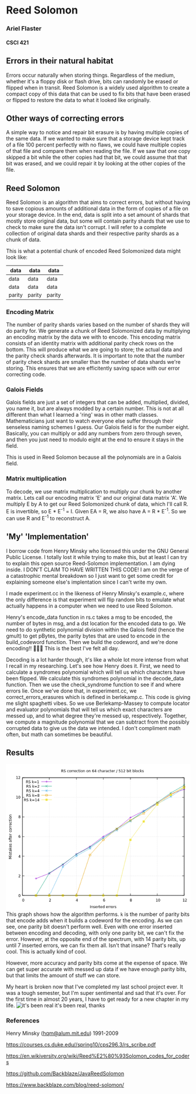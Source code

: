 # Reed Solomon
### Ariel Flaster 
#### CSCI 421


## Errors in their natural habitat

Errors occur naturally when storing things. Regardless of the medium, whether it's a floppy disk or flash drive, bits can randomly be erased or 
flipped when in transit. Reed Solomon is a widely used algorithm to create a compact copy of this data that can be used to fix bits that have 
been erased or flipped to restore the data to what it looked like originally.


## Other ways of correcting errors

A simple way to notice and repair bit erasure is by having multiple copies of the same data. If we wanted to make sure that a storage device kept 
track of a file 100 percent perfectly with no flaws, we could have multiple copies of that file and compare them when reading the file. If we saw 
that one copy skipped a bit while the other copies had that bit, we could assume that that bit was erased, and we could repair it by looking at the
other copies of the file. 


## Reed Solomon

Reed Solomon is an algorithm that aims to correct errors, but without having to save copious amounts of additional data in the form of copies of a 
file on your storage device. In the end, data is split into a set amount of shards that mostly store original data, but some will contain parity 
shards that we use to check to make sure the data isn't corrupt.  I will refer to a complete collection of original data shards and their respective
parity shards as a chunk of data. 

This is what a potential chunk of encoded Reed Solomonized data might look like:

| data | data | data |
|--|--|--|
| data | data | data |
| data | data | data |
| parity | parity | parity |

### Encoding Matrix

The number of parity shards varies based on the number of shards they will do parity for. We generate a chunk of Reed Solomonized data by multiplying 
an encoding matrix by the data we with to encode. This encoding matrix consists of an identity matrix with additional parity check rows on the bottom.
This will produce what we are going to store; the actual data and the parity check shards afterwards. It is important to note that the number of parity 
check shards are smaller than the number of data shards we're storing. This ensures that we are efficitently saving space with our error correcting code.

### Galois Fields

Galois fields are just a set of integers that can be added, multiplied, divided, you name it, but are always modded by a certain number. This is not
at all different than what I learned a 'ring' was in other math classes. Mathematicians just want to watch everyone else suffer through their 
senseless naming schemes I guess. Our Galois field is for the number eight. Basically, you can multiply or add any numbers from zero 
through seven, and then you just need to modulo eight at the end to ensure it stays in the field. 

This is used in Reed Solomon because all the polynomials are in a Galois field.

### Matrix multiplication

To decode, we use matrix multiplication to multiply our chunk by another matrix. Lets call our encoding matrix 'E' and our original 
data matrix 'A'.  We multiply E by A to get our Reed Solomonized chunk of data, which I'll call R. E is invertible, so E * E<sup>-1</sup> = I. 
Given EA = R, we also have A = R * E<sup>-1</sup>. So we can use R and E<sup>-1</sup> to reconstruct A.


## 'My' 'Implementation'

I borrow code from Henry Minsky who licensed this under the GNU General Public License. I totally lost it while trying to make this, but at least I
can try to explain this open source Reed-Solomon implementation. I am dying inside. I DON'T CLAIM TO HAVE WRITTEN THIS CODE! I am on the verge of
a catastrophic mental breakdown so I just want to get some credit for explaining someone else's implentation since I can't write my own.

I made experiment.cc in the likeness of Henry Minsky's example.c, where the only difference is that experiment will flip random bits to emulate
what actually happens in a computer when we need to use Reed Solomon. 

Henry's encode_data function in rs.c takes a msg to be encoded, the number of bytes in msg, and a dst location for the encoded data to go. We need to
do synthetic polynomial division within the Galois field (hence the gmult) to get pBytes, the parity bytes that are used to encode in the build_codeword
function. Then we build the codeword, and we're done encoding!! 🎉🎉🎉 This is the best I've felt all day.

Decoding is a lot harder though, it's like a whole lot more intense from what I recall in my researching. Let's see how Henry does it. First, we need to 
calculate a syndromes polynomial which will tell us which characters have been flipped. We calculate this syndromes polynomial in the decode_data function. 
Then we use the check_syndrome function to see if and where errors lie. Once we've done that, in experiment.cc, we correct_errors_erasures which is defined 
in berlekamp.c. This code is giving me slight spaghetti vibes. So we use Berlekamp-Massey to compute locator and evaluator polynomials that will tell us
which exact characters are messed up, and to what degree they're messed up, respectively. Together, we compute a magnitude polynomial that we can subtract
from the possibly corrupted data to give us the data we intended. I don't compliment math often, but math can sometimes be beautiful. 


## Results

![graph showing how good more parity bits are](RSgraph.png)
This graph shows how the algorithm performs. `k` is the number of parity bits that encode adds when it builds a codeword for the encoding. As we can see, one 
parity bit doesn't perform well. Even with one error inserted between encoding and decoding, with only one parity bit, we can't fix the error. However, at
the opposite end of the spectrum, with 14 parity bits, up until 7 inserted errors, we can fix them all. Isn't that insane? That's really cool. This is 
actually kind of cool. 

However, more accuracy and parity bits come at the expense of space. We can get super accurate with messed up data if we have enough parity bits, but that
limits the amount of stuff we can store. 

My heart is broken now that I've completed my last school project ever. It was a tough semester, but I'm super sentimental and sad that it's over. For the first
time in almost 20 years, I have to get ready for a new chapter in my life. 
![it's been real](https://assets.rebelmouse.io/eyJhbGciOiJIUzI1NiIsInR5cCI6IkpXVCJ9.eyJpbWFnZSI6Imh0dHBzOi8vYXNzZXRzLnJibC5tcy8yNTg2MDc4NS9vcmlnaW4uanBnIiwiZXhwaXJlc19hdCI6MTY2MjUxMzU0M30.J4gTE1mohHasGPaDu4lJj-Uv1MchEwZ15RtKsc631zc/img.jpg?width=1245&quality=85&coordinates=0%2C0%2C0%2C0&height=700)
it's been real, thanks

### References
Henry Minsky (hqm@alum.mit.edu) 1991-2009

https://courses.cs.duke.edu//spring10/cps296.3/rs_scribe.pdf

https://en.wikiversity.org/wiki/Reed%E2%80%93Solomon_codes_for_coders

https://github.com/Backblaze/JavaReedSolomon

https://www.backblaze.com/blog/reed-solomon/


